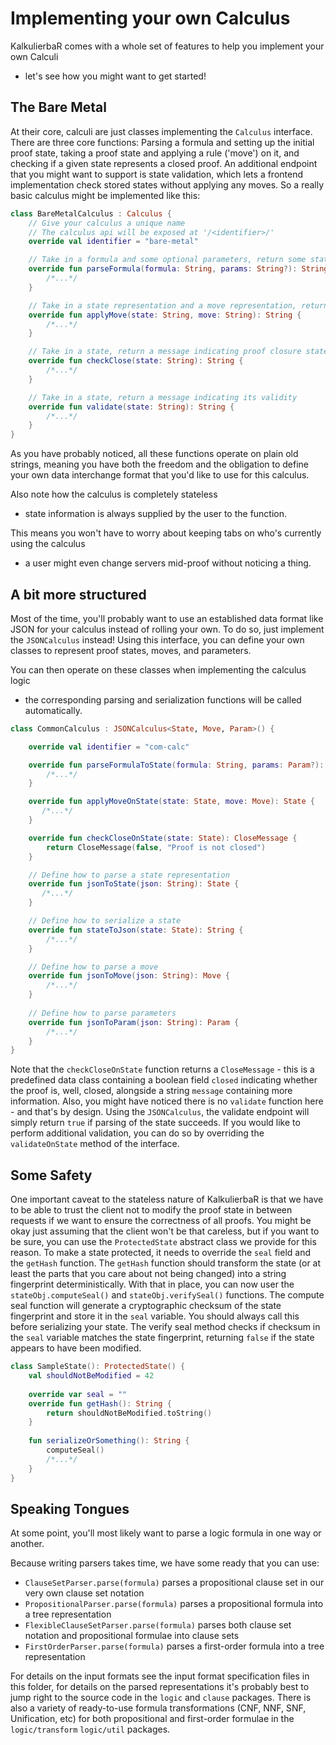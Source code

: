 # Implementing your own Calculus
KalkulierbaR comes with a whole set of features to help you implement your own Calculi
- let's see how you might want to get started!

## The Bare Metal
At their core, calculi are just classes implementing the `Calculus` interface.
There are three core functions: Parsing a formula and setting up the initial proof state,
taking a proof state and applying a rule ('move') on it, and checking if a given state represents a closed proof.
An additional endpoint that you might want to support is state validation, 
which lets a frontend implementation check stored states without applying any moves. 
So a really basic calculus might be implemented like this:

```kotlin
class BareMetalCalculus : Calculus {
    // Give your calculus a unique name
    // The calculus api will be exposed at '/<identifier>/'
    override val identifier = "bare-metal"

    // Take in a formula and some optional parameters, return some state representation
    override fun parseFormula(formula: String, params: String?): String {
        /*...*/
    }

    // Take in a state representation and a move representation, return a new state
    override fun applyMove(state: String, move: String): String {
        /*...*/
    }

    // Take in a state, return a message indicating proof closure state
    override fun checkClose(state: String): String {
        /*...*/
    }

    // Take in a state, return a message indicating its validity
    override fun validate(state: String): String {
        /*...*/
    }
}
```
As you have probably noticed, all these functions operate on plain old strings,
meaning you have both the freedom and the obligation to define your own data interchange format
that you'd like to use for this calculus.

Also note how the calculus is completely stateless
- state information is always supplied by the user to the function.

This means you won't have to worry about keeping tabs on who's currently using the calculus
- a user might even change servers mid-proof without noticing a thing.

## A bit more structured
Most of the time, you'll probably want to use an established data format like JSON
for your calculus instead of rolling your own.
To do so, just implement the `JSONCalculus` instead! Using this interface, you can define your own classes
to represent proof states, moves, and parameters.
 
You can then operate on these classes when implementing the calculus logic
- the corresponding parsing and serialization functions will be called automatically.

```kotlin
class CommonCalculus : JSONCalculus<State, Move, Param>() {

    override val identifier = "com-calc"

    override fun parseFormulaToState(formula: String, params: Param?): State {
        /*...*/
    }

    override fun applyMoveOnState(state: State, move: Move): State {
       /*...*/
    }

    override fun checkCloseOnState(state: State): CloseMessage {
        return CloseMessage(false, "Proof is not closed")
    }

    // Define how to parse a state representation
    override fun jsonToState(json: String): State {
       /*...*/
    }

    // Define how to serialize a state
    override fun stateToJson(state: State): String {
        /*...*/
    }

    // Define how to parse a move
    override fun jsonToMove(json: String): Move {
        /*...*/
    }
    
    // Define how to parse parameters
    override fun jsonToParam(json: String): Param {
        /*...*/
    }
}
```
Note that the `checkCloseOnState` function returns a `CloseMessage` - this is a predefined data class containing
a boolean field `closed` indicating whether the proof is, well, closed,
alongside a string `message` containing more information.
Also, you might have noticed there is no `validate` function here - and that's by design. 
Using the `JSONCalculus`, the validate endpoint will simply return `true` if parsing of the state succeeds. 
If you would like to perform additional validation, you can do so by overriding the `validateOnState` method of the interface.

## Some Safety
One important caveat to the stateless nature of KalkulierbaR is that we have to be able to trust the client
not to modify the proof state in between requests if we want to ensure the correctness of all proofs.
You might be okay just assuming that the client won't be that careless, but if you want to be sure,
you can use the `ProtectedState` abstract class we provide for this reason. To make a state protected,
it needs to override the `seal` field and the `getHash` function.
The `getHash` function should transform the state (or at least the parts that you care about not being changed)
into a string fingerprint deterministically.
With that in place, you can now user the `stateObj.computeSeal()` and `stateObj.verifySeal()` functions.
The compute seal function will generate a cryptographic checksum of the state fingerprint and
store it in the `seal` variable.
You should always call this before serializing your state.
The verify seal method checks if checksum in the `seal` variable matches the state fingerprint,
returning `false` if the state appears to have been modified.

```kotlin
class SampleState(): ProtectedState() {
    val shouldNotBeModified = 42
    
    override var seal = ""
    override fun getHash(): String {
        return shouldNotBeModified.toString()
    }
    
    fun serializeOrSomething(): String {
        computeSeal()
        /*...*/
    }
}
```

## Speaking Tongues
At some point, you'll most likely want to parse a logic formula in one way or another.

Because writing parsers takes time, we have some ready that you can use:
* `ClauseSetParser.parse(formula)` parses a propositional clause set in our very own clause set notation
* `PropositionalParser.parse(formula)` parses a propositional formula into a tree representation
* `FlexibleClauseSetParser.parse(formula)` parses both clause set notation and propositional formulae into clause sets
* `FirstOrderParser.parse(formula)` parses a first-order formula into a tree representation

For details on the input formats see the input format specification files in this folder,
for details on the parsed representations it's probably best to jump right to the source code
in the `logic` and `clause` packages.
There is also a variety of ready-to-use formula transformations (CNF, NNF, SNF, Unification, etc)
for both propositional and first-order formulae in the `logic/transform` `logic/util` packages.
